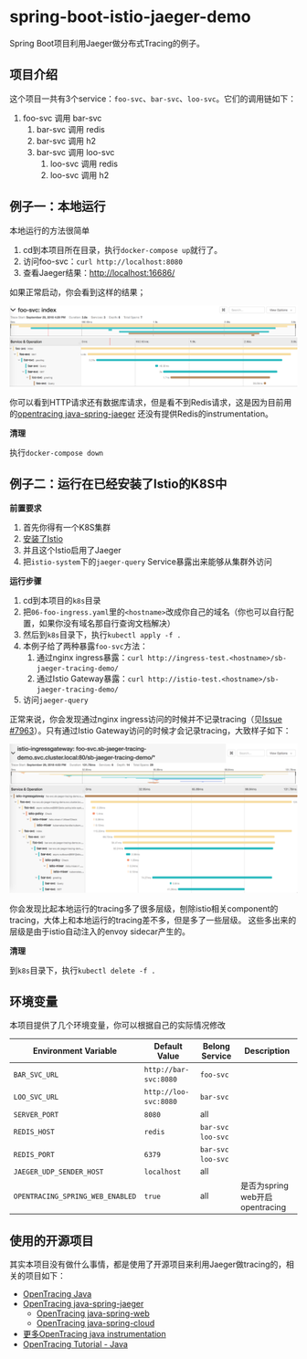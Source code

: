 # spring-boot-istio-jaeger-demo

Spring Boot项目利用Jaeger做分布式Tracing的例子。

## 项目介绍

这个项目一共有3个service：`foo-svc`、`bar-svc`、`loo-svc`。它们的调用链如下：

1. foo-svc 调用 bar-svc
   1. bar-svc 调用 redis
   1. bar-svc 调用 h2
   1. bar-svc 调用 loo-svc
      1. loo-svc 调用 redis
      1. loo-svc 调用 h2  

## 例子一：本地运行

本地运行的方法很简单

1. cd到本项目所在目录，执行`docker-compose up`就行了。
1. 访问foo-svc：`curl http://localhost:8080`
1. 查看Jaeger结果：[http://localhost:16686/](http://localhost:16686/)

如果正常启动，你会看到这样的结果；

![Figure-1](assets/figure-1.png)

你可以看到HTTP请求还有数据库请求，但是看不到Redis请求，这是因为目前用的[opentracing java-spring-jaeger][opentracing java-spring-jaeger]
还没有提供Redis的instrumentation。

**清理**

执行`docker-compose down`

## 例子二：运行在已经安装了Istio的K8S中

**前置要求**

1. 首先你得有一个K8S集群
1. [安装了Istio][k8s-learn-istio-install]
1. 并且这个Istio启用了Jaeger
1. 把`istio-system`下的`jaeger-query` Service暴露出来能够从集群外访问

**运行步骤**

1. cd到本项目的`k8s`目录
1. 把`06-foo-ingress.yaml`里的`<hostname>`改成你自己的域名（你也可以自行配置，如果你没有域名那自行查询文档解决）
1. 然后到`k8s`目录下，执行`kubectl apply -f .`
1. 本例子给了两种暴露`foo-svc`方法：
   1. 通过nginx ingress暴露：`curl http://ingress-test.<hostname>/sb-jaeger-tracing-demo/`
   1. 通过Istio Gateway暴露：`curl http://istio-test.<hostname>/sb-jaeger-tracing-demo/`
1. 访问`jaeger-query`

正常来说，你会发现通过nginx ingress访问的时候并不记录tracing（见[Issue #7963][istio-issue-7963]）。只有通过Istio Gateway访问的时候才会记录tracing，大致样子如下：

![Figure-2](assets/figure-2.png)

你会发现比起本地运行的tracing多了很多层级，刨除istio相关component的tracing，大体上和本地运行的tracing差不多，但是多了一些层级。
这些多出来的层级是由于istio自动注入的envoy sidecar产生的。

**清理**

到`k8s`目录下，执行`kubectl delete -f .`

## 环境变量

本项目提供了几个环境变量，你可以根据自己的实际情况修改

| Environment Variable             | Default Value         | Belong Service      | Description |
|----------------------------------|-----------------------|---------------------|-------------|
| `BAR_SVC_URL`                    | `http://bar-svc:8080` | `foo-svc`           |             |
| `LOO_SVC_URL`                    | `http://loo-svc:8080` | `bar-svc`           |             |
| `SERVER_PORT`                    | `8080`                | all                 |             |
| `REDIS_HOST`                     | `redis`               | `bar-svc` `loo-svc` |             |
| `REDIS_PORT`                     | `6379`                | `bar-svc` `loo-svc` |             |
| `JAEGER_UDP_SENDER_HOST`         | `localhost`           | all                 |             |
| `OPENTRACING_SPRING_WEB_ENABLED` | `true`                | all                 | 是否为spring web开启opentracing |

## 使用的开源项目

其实本项目没有做什么事情，都是使用了开源项目来利用Jaeger做tracing的，相关的项目如下：

* [OpenTracing Java][opentracing-java]
* [OpenTracing java-spring-jaeger][opentracing java-spring-jaeger]
  * [OpenTracing java-spring-web][opentracing java-spring-web]
  * [OpenTracing java-spring-cloud][opentracing java-spring-cloud]
* [更多OpenTracing java instrumentation][opentracing java]
* [OpenTracing Tutorial - Java][opentracing-tutorial-java]


[k8s-learn-istio-install]: https://github.com/chanjarster/k8s-learn/tree/master/addons-guide/istio/install
[opentracing java-spring-jaeger]: https://github.com/opentracing-contrib/java-spring-jaeger
[opentracing java-spring-web]:https://github.com/opentracing-contrib/java-spring-web
[opentracing java-spring-cloud]:https://github.com/opentracing-contrib/java-spring-cloud
[opentracing java]: https://github.com/opentracing-contrib?utf8=%E2%9C%93&q=&type=&language=java
[opentracing-tutorial-java]: https://github.com/yurishkuro/opentracing-tutorial/tree/master/java
[istio-issue-7963]: https://github.com/istio/istio/issues/7963
[opentracing-java]: https://github.com/opentracing/opentracing-java
